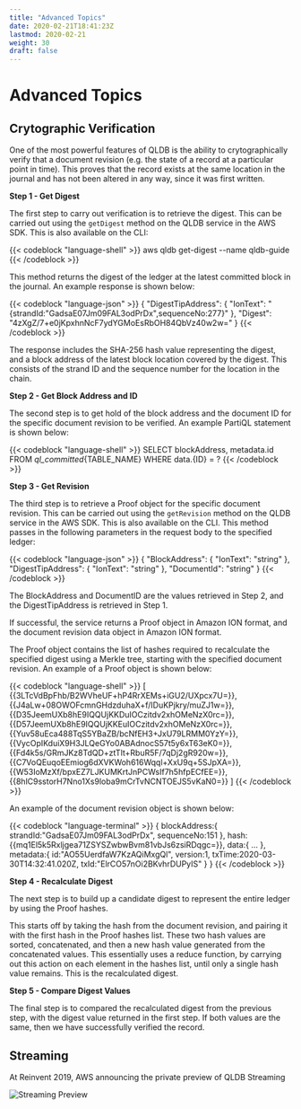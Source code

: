 ```yaml
---
title: "Advanced Topics"
date: 2020-02-21T18:41:23Z
lastmod: 2020-02-21
weight: 30
draft: false
---
```


# Advanced Topics

## Crytographic Verification

One of the most powerful features of QLDB is the ability to crytographically verify that a document revision (e.g. the state of a record at a particular point in time). This proves that the record exists at the same location in the journal and has not been altered in any way, since it was first written.

**Step 1 - Get Digest**

The first step to carry out verification is to retrieve the digest. This can be carried out using the `getDigest` method on the QLDB service in the AWS SDK. This is also available on the CLI:

{{< codeblock "language-shell" >}}
aws qldb get-digest --name qldb-guide
{{< /codeblock  >}}

This method returns the digest of the ledger at the latest committed block in the journal. An example response is shown below:

{{< codeblock "language-json" >}}
{
    "DigestTipAddress": {
        "IonText": "{strandId:\"GadsaE07Jm09FAL3odPrDx\",sequenceNo:277}"
    }, 
    "Digest": "4zXgZ/7+e0jKpxhnNcF7ydYGMoEsRbOH84QbVz40w2w="
}
{{< /codeblock  >}}

The response includes the SHA-256 hash value representing the digest, and a block address of the latest block location covered by the digest. This consists of the strand ID and the sequence number for the location in the chain.

**Step 2 - Get Block Address and ID**

The second step is to get hold of the block address and the document ID for the specific document revision to be verified. An example PartiQL statement is shown below:

{{< codeblock "language-shell" >}}
SELECT blockAddress, metadata.id FROM _ql_committed_{TABLE_NAME} WHERE data.{ID} = ?
{{< /codeblock  >}}


**Step 3 - Get Revision**

The third step is to retrieve a Proof object for the specific document revision. This can be carried out using the `getRevision` method on the QLDB service in the AWS SDK. This is also available on the CLI. This method passes in the following parameters in the request body to the specified ledger:

{{< codeblock "language-json" >}}
{
   "BlockAddress": { 
      "IonText": "string"
   },
   "DigestTipAddress": { 
      "IonText": "string"
   },
   "DocumentId": "string"
}
{{< /codeblock  >}}

The BlockAddress and DocumentID are the values retrieved in Step 2, and the DigestTipAddress is retrieved in Step 1.

If successful, the service returns a Proof object in Amazon ION format, and the document revision data object in Amazon ION format.

The Proof object contains the list of hashes required to recalculate the specified digest using a Merkle tree, starting with the specified document revision. An example of a Proof object is shown below:

{{< codeblock "language-shell" >}}
[
    {{3LTcVdBpFhb/B2WVheUF+hP4RrXEMs+iGU2/UXpcx7U=}},
    {{J4aLw+08OWOFcmnGHdzduhaX+f/IDuKPjkry/muZJ1w=}},
    {{D35JeemUXb8hE9IQQUjKKDuIOCzitdv2xhOMeNzX0rc=}},
    {{D57JeemUXb8hE9IQQUjKKEuIOCzitdv2xhOMeNzX0rc=}},
    {{Yuv58uEca488TqS5YBaZB/bcNfEH3+JxU79LRMM0YzY=}},
    {{VycOpIKduiX9H3JLQeGYo0ABAdnocS57t5y6xT63eK0=}},
    {{Fd4k5s/GRmJKz8TdQD+ztTlt+RbuR5F/7qDj2gR920w=}},
    {{C7VoQEuqoEEmiog6dXVKWoh616Wqql+XxU9q+5SJpXA=}},
    {{W53IoMzXf/bpxEZ7LJKUMKrtJnPCWsIf7h5hfpECfEE=}},
    {{8hlC9sstorH7Nno1Xs9loba9mCrTvNCNTOEJS5vKaN0=}}
]
{{< /codeblock  >}}

An example of the document revision object is shown below:

{{< codeblock "language-terminal" >}}
{
    blockAddress:{
      strandId:"GadsaE07Jm09FAL3odPrDx\",
      sequenceNo:151
    },
    hash:{{mq1El5k5Rxljgea71ZSYSZwbwBvm81vbJs6zsiRDqgc=}},
    data:{
      ...
    },
    metadata:{
      id:"AO55UerdfaW7KzAQiMxgQl",
      version:1,
      txTime:2020-03-30T14:32:41.020Z,
      txId:"ElrCO57nOi2BKvhrDUPyIS"
    }
}
{{< /codeblock  >}}


**Step 4 - Recalculate Digest**

The next step is to build up a candidate digest to represent the entire ledger by using the Proof hashes. 

This starts off by taking the hash from the document revision, and pairing it with the first hash in the Proof hashes list. These two hash values are sorted, concatenated, and then a new hash value generated from the concatenated values. This essentially uses a reduce function, by carrying out this action on each element in the hashes list, until only a single hash value remains. This is the recalculated digest. 


**Step 5 - Compare Digest Values**

The final step is to compared the recalculated digest from the previous step, with the digest value returned in the first step. If both values are the same, then we have successfully verified the record. 


## Streaming

At Reinvent 2019, AWS announcing the private preview of QLDB Streaming

![Streaming Preview](/images/QLDBStreaming.svg)



